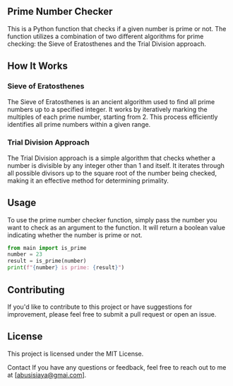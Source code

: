 ## Prime Number Checker
This is a Python function that checks if a given number is prime or not. The function utilizes a combination of two different algorithms for prime checking: the Sieve of Eratosthenes and the Trial Division approach.

## How It Works
### Sieve of Eratosthenes
The Sieve of Eratosthenes is an ancient algorithm used to find all prime numbers up to a specified integer. It works by iteratively marking the multiples of each prime number, starting from 2. This process efficiently identifies all prime numbers within a given range.

### Trial Division Approach
The Trial Division approach is a simple algorithm that checks whether a number is divisible by any integer other than 1 and itself. It iterates through all possible divisors up to the square root of the number being checked, making it an effective method for determining primality.

## Usage
To use the prime number checker function, simply pass the number you want to check as an argument to the function. It will return a boolean value indicating whether the number is prime or not.

```python
from main import is_prime
number = 23
result = is_prime(number)
print(f"{number} is prime: {result}")
```

## Contributing
If you'd like to contribute to this project or have suggestions for improvement, please feel free to submit a pull request or open an issue.

## License
This project is licensed under the MIT License.

Contact
If you have any questions or feedback, feel free to reach out to me at [abusisiaya@gmai.com].
